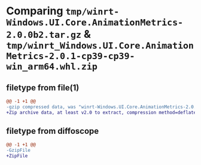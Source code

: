 # Comparing `tmp/winrt-Windows.UI.Core.AnimationMetrics-2.0.0b2.tar.gz` & `tmp/winrt_Windows.UI.Core.AnimationMetrics-2.0.1-cp39-cp39-win_arm64.whl.zip`

## filetype from file(1)

```diff
@@ -1 +1 @@
-gzip compressed data, was "winrt-Windows.UI.Core.AnimationMetrics-2.0.0b2.tar", last modified: Sat Dec  2 18:26:36 2023, max compression
+Zip archive data, at least v2.0 to extract, compression method=deflate
```

## filetype from diffoscope

```diff
@@ -1 +1 @@
-GzipFile
+ZipFile
```

